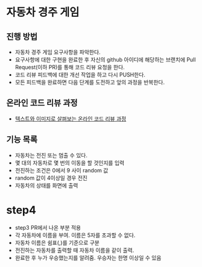 # 자동차 경주 게임
## 진행 방법
* 자동차 경주 게임 요구사항을 파악한다.
* 요구사항에 대한 구현을 완료한 후 자신의 github 아이디에 해당하는 브랜치에 Pull Request(이하 PR)를 통해 코드 리뷰 요청을 한다.
* 코드 리뷰 피드백에 대한 개선 작업을 하고 다시 PUSH한다.
* 모든 피드백을 완료하면 다음 단계를 도전하고 앞의 과정을 반복한다.

## 온라인 코드 리뷰 과정
* [텍스트와 이미지로 살펴보는 온라인 코드 리뷰 과정](https://github.com/next-step/nextstep-docs/tree/master/codereview)

## 기능 목록
* 자동차는 전진 또는 멈출 수 있다.
* 몇 대의 자동차로 몇 번의 이동을 할 것인지를 입력
* 전진하는 조건은 0에서 9 사이 random 값
* random 값이 4이상일 경우 전진
* 자동차의 상태를 화면에 출력

# step4
* step3 PR에서 나온 부분 적용
* 각 자동차에 이름을 부여. 이름은 5자를 초과할 수 없다.
* 자동차 이름은 쉼표(,)를 기준으로 구분
* 전진하는 자동차를 출력할 때 자동차 이름을 같이 출력.
* 완료한 후 누가 우승했는지를 알려줌. 우승자는 한명 이상일 수 있음

